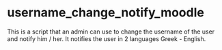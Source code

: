 # username_change_notify_moodle
This is a script that an admin can use to change the username of the user and notify him / her.
It notifies the user in 2 languages Greek - English. 
